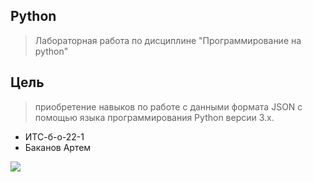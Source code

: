 ##  Python
> Лабораторная работа по дисциплине "Программирование на python"
## Цель
> приобретение навыков по работе с данными формата JSON с помощью языка
программирования Python версии 3.x.
- ИТС-б-о-22-1
- Баканов Артем
  
![](https://techtelegraph.co.uk/wp-content/uploads/2022/10/cross-platform.jpg)

